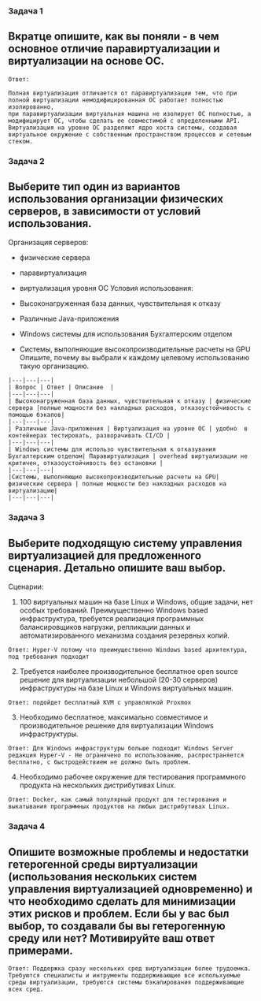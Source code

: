 ### Задача 1
## Вкратце опишите, как вы поняли - в чем основное отличие паравиртуализации и виртуализации на основе ОС.

```
Ответ:

Полная виртуализация отличается от паравиртуализации тем, что при полной виртуализации немодифицированная ОС работает полностью изолированно, 
при паравиртуализации виртуальная машина не изолирует ОС полностью, а модифицирует ОС, чтобы сделать ее совместимой с определенными API.
Виртуализация на уровне ОС разделяют ядро хоста системы, создавая виртуальное окружение с собственным пространством процессов и сетевым стеком.

```

### Задача 2
## Выберите тип один из вариантов использования организации физических серверов, в зависимости от условий использования.

Организация серверов:

- физические сервера
- паравиртуализация
- виртуализация уровня ОС
Условия использования:

- Высоконагруженная база данных, чувствительная к отказу
- Различные Java-приложения
- Windows системы для использования Бухгалтерским отделом
- Системы, выполняющие высокопроизводительные расчеты на GPU
Опишите, почему вы выбрали к каждому целевому использованию такую организацию.

```
|---|---|---|
| Вопрос | Ответ | Описание  |
|---|---|---|
| Высоконагруженная база данных, чувствительная к отказу | физические  сервера |полные мощности без накладных расходов, отказоустойчивость с помощью бэкапов|
|---|---|---|
| Различные Java-приложения | Виртуализация на уровне ОС | удобно  в контейнерах тестировать, разворачивать CI/CD |
|---|---|---|
| Windows системы для использо чувствительная к отказувания Бухгалтерским отделом| Паравиртуализация | overhead виртуализации не критичен, отказоустойчивость без остановки | 
|---|---|---|
|Системы, выполняющие высокопроизводительные расчеты на GPU| физические сервера | полные мощности без накладных расходов на виртуализацию|
|---|---|---|

```

### Задача 3

## Выберите подходящую систему управления виртуализацией для предложенного сценария. Детально опишите ваш выбор.

Сценарии:

1. 100 виртуальных машин на базе Linux и Windows, общие задачи, нет особых требований. Преимущественно Windows based инфраструктура, требуется реализация программных балансировщиков нагрузки, репликации данных и автоматизированного механизма создания резервных копий.
```
Ответ: Hyper-V потому что преимущественно Windows based архитектура, под требования подходит
```

2. Требуется наиболее производительное бесплатное open source решение для виртуализации небольшой (20-30 серверов) инфраструктуры на базе Linux и Windows виртуальных машин.
```
Ответ: подойдет бесплатный KVM с управлялкой Proxmox 

```
3. Необходимо бесплатное, максимально совместимое и производительное решение для виртуализации Windows инфраструктуры.
```
Ответ: Для Windows инфраструктуры больше подходит Windows Server редакция Hyper-V - Не ограничено по использованию, распространяется бесплатно, с быстродействием не должно быть проблем.

```
4. Необходимо рабочее окружение для тестирования программного продукта на нескольких дистрибутивах Linux.
```
Ответ: Docker, как самый популярный продукт для тестирования и выкатывания программных продуктов на любых дистрибутивах Linux.

```

### Задача 4

## Опишите возможные проблемы и недостатки гетерогенной среды виртуализации (использования нескольких систем управления виртуализацией одновременно) и что необходимо сделать для минимизации этих рисков и проблем. Если бы у вас был выбор, то создавали бы вы гетерогенную среду или нет? Мотивируйте ваш ответ примерами.

```
Ответ: Поддержка сразу нескольких сред виртуализации более трудоемка. Требуются специалисты и интрументы поддерживающие все испольхуемые среды виртуализации, требуются системы бэкапирования поддерживающие всех сред.
 
```
